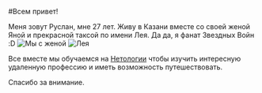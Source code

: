 #Всем привет!

Меня зовут Руслан, мне 27 лет. Живу в Казани вместе со своей женой Яной и прекрасной таксой по имени Лея. Да да, я фанат Звездных Войн :D
![Мы с женой](/Изображения/ac4fc95b-5581-485d-8ebb-1bf4e21dadbe.jpg)
![Лея](/Изображения/cdd0fede-51f9-4c75-b624-472ef9f2ce8c.jpg)

Все вместе мы обучаемся на [Нетологии](https://netology.ru/) чтобы изучить интересную удаленную профессию и иметь возможность путешествовать.

Спасибо за внимание.